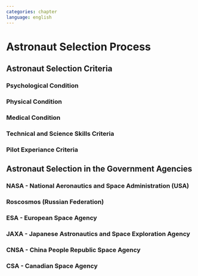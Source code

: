 ```yaml
---
categories: chapter
language: english
---
```


# Astronaut Selection Process

## Astronaut Selection Criteria
### Psychological Condition
### Physical Condition
### Medical Condition
### Technical and Science Skills Criteria
### Pilot Experiance Criteria

## Astronaut Selection in the Government Agencies
### NASA - National Aeronautics and Space Administration (USA)
### Roscosmos (Russian Federation)
### ESA - European Space Agency
### JAXA - Japanese Astronautics and Space Exploration Agency
### CNSA - China People Republic Space Agency
### CSA - Canadian Space Agency
